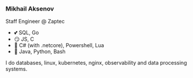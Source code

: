 ### Mikhail Aksenov

Staff Engineer @ Zaptec

* 💕 SQL, Go
* 😏 JS, C
* 🤨 C# (with .netcore), Powershell, Lua
* 🤢 Java, Python, Bash

I do databases, linux, kubernetes, nginx, observability and data processing systems.
